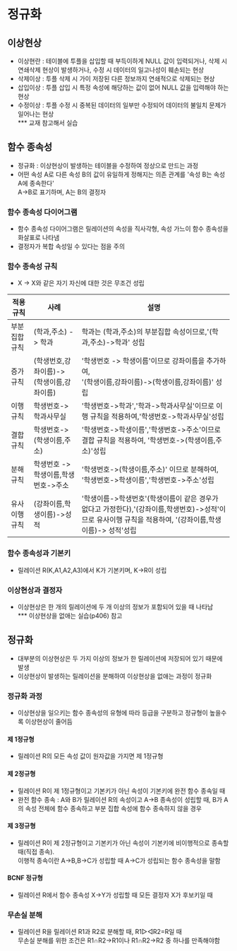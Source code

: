 # 정규화
## 이상현상
- 이상현란 : 테이블에 투플을 삽입할 때 부득이하게 NULL 값이 입력되거나, 삭제 시 연쇄삭제 현상이 발생하거나, 수정 시 데이터의 일고나성이 훼손되는 현상
- 삭제이상 : 투플 삭제 시 가이 저장된 다른 정보까지 연쇄적으로 삭제되는 현상
- 삽입이상 : 투플 삽입 시 특정 속성에 해당하는 값이 없어 NULL 값을 입력해야 하는 현상
- 수정이상 : 투플 수정 시 중복된 데이터의 일부만 수정되어 데이터의 불일치 문제가 일어나는 현상<br>
*** 교재 참고해서 실습<br>
## 함수 종속성
- 정규화 : 이상현상이 발생하는 테이블을 수정하여 정상으로 만드는 과정
- 어떤 속성 A로 다른 속성 B의 값이 유일하게 정해지는 의존 관계를 '속성 B는 속성 A에 종속한다'<br>A->B로 표기하며, A는 B의 결정자
### 함수 종속성 다이어그램
- 함수 종속성 다이어그램은 릴레이션의 속성을 직사각형, 속성 가느이 함수 종속성을 화살표로 나타냄
- 결정자가 복합 속성일 수 있다는 점을 주의
### 함수 종속성 규칙
- X -> X와 같은 자기 자신에 대한 것은 무조건 성립

| 적용규칙 | 사례 | 설명 |
| --- | --- | --- |
| 부분집합 규칙 | (학과,주소) -> 학과 | 학과는 (학과,주소)의 부분집합 속성이므로,'(학과,주소)->학과' 성립 |
| 증가 규칙 | (학생번호,강좌이름)-><br>(학생이름,강좌이름) | '학생번호 -> 학생이름'이므로 강좌이름을 추가하여,<br>'(학생이름,강좌이름)->(학생이름,강좌이름)' 성립 |
| 이행 규칙 | 학생번호->학과사무실 | '학생번호->학과','학과->학과사무실'이므로 이행 규칙을 적용하여,'학생번호->학과사무실'성립 |
| 결합 규칙 | 학생번호->(학생이름,주소) | '학생번호->학생이름','학생번호->주소'이므로 결합 규칙을 적용하여, '학생번호->(학생이름,주소)'성립 |
| 분해 규칙 | 학생번호 -> 학생이름,학생번호->주소 | '학생번호->(학생이름,주소)' 이므로 분해하여, '학생번호->학생이름','학생번호->주소'성립 |
| 유사이행 규칙 | (강좌이름,학생이름)->성적 | '학생이름->학생번호'(학생이름이 같은 경우가 없다고 가정한다),'(강좌이름,학생번호)->성적'이므로 유사이행 규칙을 적용하여, '(강좌이름,학생이름)-> 성적'성립 |

### 함수 종속성과 기본키
- 릴레이션  R(K,A1,A2,A3)에서 K가 기본키며, K->R이 성립

### 이상현상과 결정자
- 이상현상은 한 개의 릴레이션에 두 개 이상의 정보가 포함되어 있을 때 나타남<br>
*** 이상현상을 없애는 실습(p406) 참고<br>

## 정규화
- 대부분의 이상현상은 두 가지 이상의 정보가 한 릴레이션에 저장되어 있기 때문에 발생
- 이상현상이 발생하는 릴레이션을 분해하여 이상현상을 없애는 과정이 정규화

### 정규화 과정
- 이상현상을 일으키는 함수 종속성의 유형에 따라 등급을 구분하고 정규형이 높을수록 이상현상이 줄어듬
#### 제 1정규형
- 릴레이션 R의 모든 속성 값이 원자값을 가지면 제 1정규형

#### 제 2정규형
- 릴레이션 R이 제 1정규형이고 기본키가 아닌 속성이 기본키에 완전 함수 종속일 때
- 완전 함수 종속 : A와 B가 릴레이션 R의 속성이고 A->B 종속성이 성립할 때, B가 A의 속성 전체에 함수 종속하고 부분 집합 속성에 함수 종속하지 않을 경우

#### 제 3정규형
- 릴레이션 R이 제 2정규형이고 기본키가 아닌 속성이 기본키에 비이행적으로 종속할 때(직접 종속).<br>이행적 종속이란 A->B,B->C가 성립할 때 A->C가 성립되는 함수 종속성을 말함

#### BCNF 정규형
- 릴레이션 R에서 함수 종속성 X->Y가 성립할 때 모든 결정자 X가 후보키일 때

### 무손실 분해
- 릴레이션 R을 릴레이션 R1과 R2로 분해할 때, R1▷◁R2=R일 때<br>무손실 분해를 위한 조건은 R1∩R2->R1이나 R1∩R2->R2 중 하나를 만족해야함